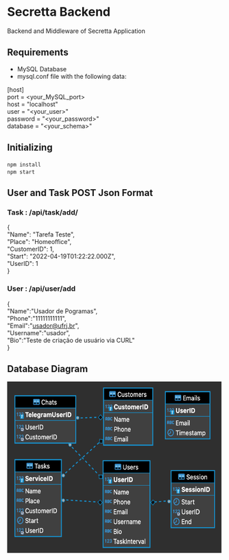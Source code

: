 # Secretta Backend

Backend and Middleware of Secretta Application 

## Requirements

- MySQL Database
- mysql.conf file with the following data:

[host]
\
port = <your_MySQL_port>
\
host = "localhost"
\
user = "<your_user>"
\
password = "<your_password>"
\
database = "<your_schema>"

## Initializing

`npm install` 
\
`npm start` 

## User and Task POST Json Format

### Task : /api/task/add/

{ \
  "Name": "Tarefa Teste", \
  "Place": "Homeoffice", \
  "CustomerID": 1, \
  "Start": "2022-04-19T01:22:22.000Z", \
  "UserID": 1 \
}
    
### User : /api/user/add

{ \
  "Name":"Usador de Pogramas", \
  "Phone":"11111111111", \
  "Email":"usador@ufrj.br", \
  "Username":"usador", \
  "Bio":"Teste de criação de usuário via CURL" \
}

## Database Diagram

<img src="./DiagramaTabelas.png" width="500" height="400">

